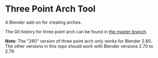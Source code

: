 # Three Point Arch Tool
A Blender add-on for creating arches.

The Git history for three point arch can be found in [the master branch](https://github.com/n-Burn/three_point_arch).

**Note:** The "280" version of three point arch only works for Blender 
2.80. 
The other versions in this repo should work with Blender versions 2.70 to 2.79.

